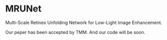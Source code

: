 # MRUNet
Multi-Scale Retinex Unfolding Network for Low-Light Image Enhancement.

Our peper has been accepted by TMM. And our code will be soon.
